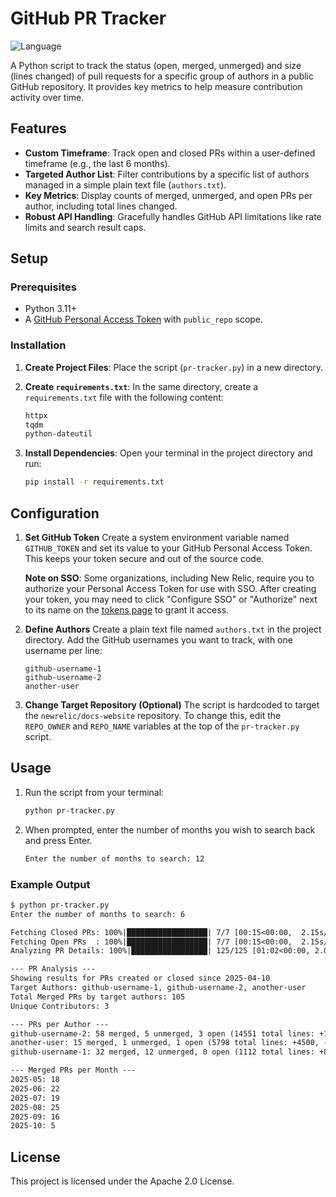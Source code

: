 # GitHub PR Tracker

![Language](https://img.shields.io/badge/language-Python-3776AB.svg)

A Python script to track the status (open, merged, unmerged) and size (lines changed) of pull requests for a specific group of authors in a public GitHub repository. It provides key metrics to help measure contribution activity over time.

## Features

* **Custom Timeframe**: Track open and closed PRs within a user-defined timeframe (e.g., the last 6 months).
* **Targeted Author List**: Filter contributions by a specific list of authors managed in a simple plain text file (`authors.txt`).
* **Key Metrics**: Display counts of merged, unmerged, and open PRs per author, including total lines changed.
* **Robust API Handling**: Gracefully handles GitHub API limitations like rate limits and search result caps.

## Setup

### Prerequisites

* Python 3.11+
* A [GitHub Personal Access Token](https://github.com/settings/tokens) with `public_repo` scope.

### Installation

1. **Create Project Files**: Place the script (`pr-tracker.py`) in a new directory.
2. **Create `requirements.txt`**: In the same directory, create a `requirements.txt` file with the following content:

    ```txt
    httpx
    tqdm
    python-dateutil
    ```

3. **Install Dependencies**: Open your terminal in the project directory and run:

    ```sh
    pip install -r requirements.txt
    ```

## Configuration

1. **Set GitHub Token**
    Create a system environment variable named `GITHUB_TOKEN` and set its value to your GitHub Personal Access Token. This keeps your token secure and out of the source code.

    **Note on SSO**: Some organizations, including New Relic, require you to authorize your Personal Access Token for use with SSO. After creating your token, you may need to click "Configure SSO" or "Authorize" next to its name on the [tokens page](https://github.com/settings/tokens) to grant it access.

2. **Define Authors**
    Create a plain text file named `authors.txt` in the project directory. Add the GitHub usernames you want to track, with one username per line:

    ```text
    github-username-1
    github-username-2
    another-user
    ```

3. **Change Target Repository (Optional)**
    The script is hardcoded to target the `newrelic/docs-website` repository. To change this, edit the `REPO_OWNER` and `REPO_NAME` variables at the top of the `pr-tracker.py` script.

## Usage

1. Run the script from your terminal:

    ```sh
    python pr-tracker.py
    ```

2. When prompted, enter the number of months you wish to search back and press Enter.

    ```txt
    Enter the number of months to search: 12
    ```

### Example Output

```txt
$ python pr-tracker.py
Enter the number of months to search: 6

Fetching Closed PRs: 100%|██████████████████| 7/7 [00:15<00:00,  2.15s/it]
Fetching Open PRs  : 100%|██████████████████| 7/7 [00:15<00:00,  2.15s/it]
Analyzing PR Details: 100%|█████████████████| 125/125 [01:02<00:00, 2.01it/s]

--- PR Analysis ---
Showing results for PRs created or closed since 2025-04-10
Target Authors: github-username-1, github-username-2, another-user
Total Merged PRs by target authors: 105
Unique Contributors: 3

--- PRs per Author ---
github-username-2: 58 merged, 5 unmerged, 3 open (14551 total lines: +10250, -4301)
another-user: 15 merged, 1 unmerged, 1 open (5798 total lines: +4500, -1298)
github-username-1: 32 merged, 12 unmerged, 0 open (1112 total lines: +812, -300)

--- Merged PRs per Month ---
2025-05: 18
2025-06: 22
2025-07: 19
2025-08: 25
2025-09: 16
2025-10: 5
```

## License

This project is licensed under the Apache 2.0 License.
